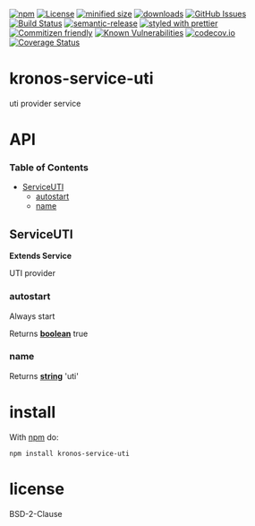 [![npm](https://img.shields.io/npm/v/@kronos-integration/service-uti.svg)](https://www.npmjs.com/package/@kronos-integration/service-uti)
[![License](https://img.shields.io/badge/License-BSD%203--Clause-blue.svg)](https://opensource.org/licenses/BSD-3-Clause)
[![minified size](https://badgen.net/bundlephobia/min/@kronos-integration/service-uti)](https://bundlephobia.com/result?p=@kronos-integration/service-uti)
[![downloads](http://img.shields.io/npm/dm/@kronos-integration/service-uti.svg?style=flat-square)](https://npmjs.org/package/@kronos-integration/service-uti)
[![GitHub Issues](https://img.shields.io/github/issues/Kronos-Integration/service-uti.svg?style=flat-square)](https://github.com/Kronos-Integration/service-uti/issues)
[![Build Status](https://travis-ci.com/Kronos-Integration/service-uti.svg?branch=master)](https://travis-ci.com/Kronos-Integration/service-uti)
[![semantic-release](https://img.shields.io/badge/%20%20%F0%9F%93%A6%F0%9F%9A%80-semantic--release-e10079.svg)](https://github.com/Kronos-Integration/service-uti)
[![styled with prettier](https://img.shields.io/badge/styled_with-prettier-ff69b4.svg)](https://github.com/prettier/prettier)
[![Commitizen friendly](https://img.shields.io/badge/commitizen-friendly-brightgreen.svg)](http://commitizen.github.io/cz-cli/)
[![Known Vulnerabilities](https://snyk.io/test/github/Kronos-Integration/service-uti/badge.svg)](https://snyk.io/test/github/Kronos-Integration/service-uti)
[![codecov.io](http://codecov.io/github/Kronos-Integration/service-uti/coverage.svg?branch=master)](http://codecov.io/github/Kronos-Integration/service-uti?branch=master)
[![Coverage Status](https://coveralls.io/repos/Kronos-Integration/service-uti/badge.svg)](https://coveralls.io/r/Kronos-Integration/service-uti)

# kronos-service-uti

uti provider service

# API

<!-- Generated by documentation.js. Update this documentation by updating the source code. -->

### Table of Contents

-   [ServiceUTI](#serviceuti)
    -   [autostart](#autostart)
    -   [name](#name)

## ServiceUTI

**Extends Service**

UTI provider

### autostart

Always start

Returns **[boolean](https://developer.mozilla.org/docs/Web/JavaScript/Reference/Global_Objects/Boolean)** true

### name

Returns **[string](https://developer.mozilla.org/docs/Web/JavaScript/Reference/Global_Objects/String)** 'uti'

# install

With [npm](http://npmjs.org) do:

```shell
npm install kronos-service-uti
```

# license

BSD-2-Clause
